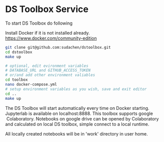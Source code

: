 # DS Toolbox Service

To start DS Toolbox do following

Install Docker if it is not installed already.
https://www.docker.com/community-edition 

```sh
git clone git@github.com:sudachen/dstoolbox.git
cd dstoolbox
make up

# optional, edit evironment variables 
# DATABASE_URL and GITHUB_ACCESS_TOKEN
# or/and add other environment valiables
cd toolbox
nano docker-compose.yml
# setup environment variables as you wish, save and exit editor
cd ..
make up
````

The DS Toolbox will start automatically every time on Docker starting.
Jupyterlab is available on localhost:8888. This toolbox supports google  Colaboratory. Notebooks on google drive can be opened by Colaboratory and calculated on local DS toolbox, simple connect to a local runtime.

All locally created notebooks will be in 'work' directory in user home. 





